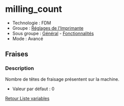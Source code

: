 # milling_count

* Technologie : FDM
* Groupe : [Réglages de l'Imprimante](../printer_settings/printer_settings.md)
* Sous groupe : [Général](../printer_settings/printer_settings.md#général) - [Fonctionnalités](../printer_settings/printer_settings.md#fonctionnalités)
* Mode : Avancé

## Fraises

### Description

Nombre de têtes de fraisage présentent sur la machine. 

* Valeur par défaut : 0

[Retour Liste variables](variable_list.md)
